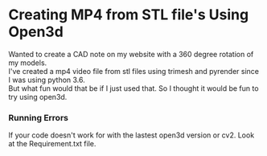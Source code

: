 # Creating MP4 from STL file's Using Open3d 

Wanted to create a CAD note on my website with a 360 degree rotation of my models. <br>
I've created a mp4 video file from stl files using trimesh and pyrender since I was using python 3.6. <br> 
But what fun would that be if I just used that. So I thought it would be fun to try using open3d. <br>

### Running Errors 
If your code doesn't work for with the lastest open3d version or cv2. Look at the Requirement.txt file. 
